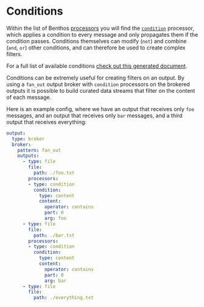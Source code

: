 Conditions
==========

Within the list of Benthos [processors][0] you will find the [`condition`][1]
processor, which applies a condition to every message and only propagates them
if the condition passes. Conditions themselves can modify (`not`) and combine
(`and`, `or`) other conditions, and can therefore be used to create complex
filters.

For a full list of available conditions [check out this generated document][2].

Conditions can be extremely useful for creating filters on an output. By using a
`fan_out` output broker with `condition` processors on the brokered outputs
it is possible to build curated data streams that filter on the content of each
message.

Here is an example config, where we have an output that receives only `foo`
messages, and an output that receives only `bar` messages, and a third output
that receives everything:

``` yaml
output:
  type: broker
  broker:
    pattern: fan_out
    outputs:
      - type: file
        file:
          path: ./foo.txt
        processors:
        - type: condition
          condition:
            type: content
            content:
              operator: contains
              part: 0
              arg: foo
      - type: file
        file:
          path: ./bar.txt
        processors:
        - type: condition
          condition:
            type: content
            content:
              operator: contains
              part: 0
              arg: bar
      - type: file
        file:
          path: ./everything.txt
```

[0]: ../processors/README.md
[1]: ../processors/list.md#condition
[2]: ./list.md
